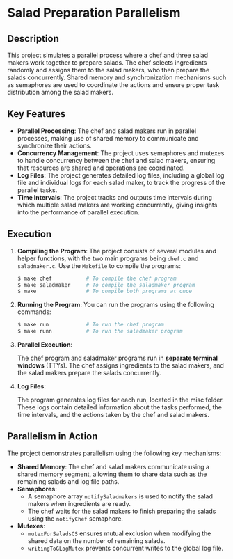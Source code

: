 # Salad Preparation Parallelism

## Description

This project simulates a parallel process where a chef and three salad makers work together to prepare salads. The chef selects ingredients randomly and assigns them to the salad makers, who then prepare the salads concurrently. Shared memory and synchronization mechanisms such as semaphores are used to coordinate the actions and ensure proper task distribution among the salad makers.

## Key Features
- **Parallel Processing**: The chef and salad makers run in parallel processes, making use of shared memory to communicate and synchronize their actions.
- **Concurrency Management**: The project uses semaphores and mutexes to handle concurrency between the chef and salad makers, ensuring that resources are shared and operations are coordinated.
- **Log Files**: The project generates detailed log files, including a global log file and individual logs for each salad maker, to track the progress of the parallel tasks.
- **Time Intervals**: The project tracks and outputs time intervals during which multiple salad makers are working concurrently, giving insights into the performance of parallel execution.

## Execution

1. **Compiling the Program**:
   The project consists of several modules and helper functions, with the two main programs being `chef.c` and `saladmaker.c`. Use the `Makefile` to compile the programs:
   ```bash
   $ make chef           # To compile the chef program
   $ make saladmaker     # To compile the saladmaker program
   $ make                # To compile both programs at once

2. **Running the Program**:
   You can run the programs using the following commands:
   ```bash
   $ make run            # To run the chef program
   $ make runn           # To run the saladmaker program
   
3. **Parallel Execution**:
   
   The chef program and saladmaker programs run in **separate terminal windows** (TTYs). The chef assigns ingredients to the salad makers, and the salad makers prepare the salads concurrently.

4. **Log Files**:

   The program generates log files for each run, located in the misc folder. These logs contain detailed information about the tasks performed, the time intervals, and the actions taken by the chef and salad makers.

## Parallelism in Action
The project demonstrates parallelism using the following key mechanisms:

- **Shared Memory**: The chef and salad makers communicate using a shared memory segment, allowing them to share data such as the remaining salads and log file paths.
- **Semaphores**:
    - A semaphore array `notifySaladmakers` is used to notify the salad makers when ingredients are ready.
    - The chef waits for the salad makers to finish preparing the salads using the `notifyChef` semaphore.
- **Mutexes**:
    - `mutexForSaladsCS` ensures mutual exclusion when modifying the shared data on the number of remaining salads.
    - `writingToGLogMutex` prevents concurrent writes to the global log file.
